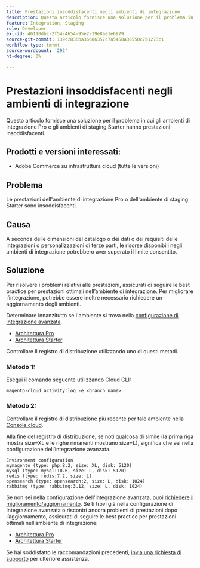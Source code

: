 ```yaml
---
title: Prestazioni insoddisfacenti negli ambienti di integrazione
description: Questo articolo fornisce una soluzione per il problema in cui gli ambienti di integrazione Pro e gli ambienti di staging Starter hanno prestazioni insoddisfacenti.
feature: Integration, Staging
role: Developer
exl-id: 46110dbc-2f54-4654-95e2-39e8ae1e6979
source-git-commit: 139c2836ba36686357c7a5458a36550c7b1273c1
workflow-type: tm+mt
source-wordcount: '292'
ht-degree: 0%

---
```


# Prestazioni insoddisfacenti negli ambienti di integrazione

Questo articolo fornisce una soluzione per il problema in cui gli ambienti di integrazione Pro e gli ambienti di staging Starter hanno prestazioni insoddisfacenti.

## Prodotti e versioni interessati:

* Adobe Commerce su infrastruttura cloud (tutte le versioni)

## Problema

Le prestazioni dell&#39;ambiente di integrazione Pro o dell&#39;ambiente di staging Starter sono insoddisfacenti.

## Causa

A seconda delle dimensioni del catalogo o dei dati o dei requisiti delle integrazioni o personalizzazioni di terze parti, le risorse disponibili negli ambienti di integrazione potrebbero aver superato il limite consentito.

## Soluzione

Per risolvere i problemi relativi alle prestazioni, assicurati di seguire le best practice per prestazioni ottimali nell’ambiente di integrazione. Per migliorare l’integrazione, potrebbe essere inoltre necessario richiedere un aggiornamento degli ambienti.

Determinare innanzitutto se l&#39;ambiente si trova nella [configurazione di integrazione avanzata](https://experienceleague.adobe.com/en/docs/experience-cloud-kcs/kbarticles/ka-27242).

* [Architettura Pro](https://experienceleague.adobe.com/en/docs/commerce-cloud-service/user-guide/architecture/pro-architecture#integration-environment)
* [Architettura Starter](https://experienceleague.adobe.com/en/docs/commerce-cloud-service/user-guide/architecture/starter-architecture#staging-environment)

Controllare il registro di distribuzione utilizzando uno di questi metodi.

### Metodo 1:

Esegui il comando seguente utilizzando Cloud CLI:

`magento-cloud activity:log -e <branch name>`

### Metodo 2:

Controllare il registro di distribuzione più recente per tale ambiente nella [Console cloud](https://console.adobecommerce.com).

Alla fine del registro di distribuzione, se noti qualcosa di simile (la prima riga mostra size=XL e le righe rimanenti mostrano size=L), significa che sei nella configurazione dell’integrazione avanzata.

```
Environment configuration
mymagento (type: php:8.2, size: XL, disk: 5120)
mysql (type: mysql:10.6, size: L, disk: 5120)
redis (type: redis:7.2, size: L)
opensearch (type: opensearch:2, size: L, disk: 1024)
rabbitmq (type: rabbitmq:3.12, size: L, disk: 1024)
```

Se non sei nella configurazione dell&#39;integrazione avanzata, puoi [richiedere il miglioramento/aggiornamento](https://experienceleague.adobe.com/en/docs/experience-cloud-kcs/kbarticles/ka-27242).
Se ti trovi già nella configurazione di Integrazione avanzata o riscontri ancora problemi di prestazioni dopo l’aggiornamento, assicurati di seguire le best practice per prestazioni ottimali nell’ambiente di integrazione:

* [Architettura Pro](https://experienceleague.adobe.com/en/docs/commerce-cloud-service/user-guide/architecture/pro-architecture#integration-environment)
* [Architettura Starter](https://experienceleague.adobe.com/en/docs/commerce-cloud-service/user-guide/architecture/starter-architecture#staging-environment)

Se hai soddisfatto le raccomandazioni precedenti, [invia una richiesta di supporto](https://experienceleague.adobe.com/en/docs/commerce-knowledge-base/kb/help-center-guide/magento-help-center-user-guide#submit-ticket) per ulteriore assistenza.
